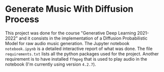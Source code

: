 # Generate Music With Diffusion Process
This project was done for the course "Generative Deep Learning 2021-2022" and it consists in the implementation of a Diffusion Probabilistic Model for raw audio music generation. The Jupyter notebook `notebook.ipynb` is a detailed interactive report of what was done. The file `requirements.txt` lists all the python packages used for the project. Another requirement is to have installed `ffmpeg` that is used to play audio in the notebook (I'm currently using version `4.2.7`).
